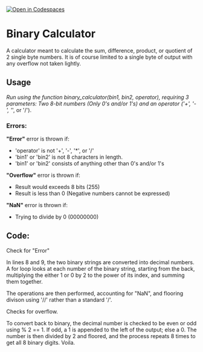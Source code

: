 [![Open in Codespaces](https://classroom.github.com/assets/launch-codespace-2972f46106e565e64193e422d61a12cf1da4916b45550586e14ef0a7c637dd04.svg)](https://classroom.github.com/open-in-codespaces?assignment_repo_id=17658312)
# Binary Calculator

<!--

The following requirements must be met to receive full credit on this assignment. The calculator must handle binary arithmetic operations accurately while following proper error handling procedures and output formatting guidelines.

- Your solution must have a well-written and thorough README file.
- The solution must be implemented as a function called `binary_calculator()` with three parameters:
    - `bin1` - A string parameter representing the first binary number to be used in the calculation. Must contain only 0s and 1s.
    - `bin2` - A string parameter representing the second binary number to be used in the calculation. Must contain only 0s and 1s.
    - `operator` - A string containing one of the following arithmetic operators: `'+'`, `'-'`, `'*'`, or `'/'`
- Do not use Python's built-in `bin()` function.
- Implement your own binary-to-decimal and decimal-to-binary conversion logic.
- All binary inputs and outputs should be strings.
- Handle division by zero by returning `"NaN"`
- Handle decimal numbers by rounding down to the nearest whole number (flooring).
- Return `"Error"` for invalid binary inputs (containing characters other than `0` and `1`)
- Return `"Overflow"` for any operations that overflow (i.e. negative numbers, numbers greater than 8-bits).
- Outputs must be returned as 8-bit numbers (padded with leading zeros if necessary). For example, the decimal number `5` should be returned as `"00000101"` .

Your solution will be tested against various test cases including edge cases, invalid inputs, and all four arithmetic operations.

 -->
A calculator meant to calculate the sum, difference, product, or quotient of 2 single byte numbers. It is of course limited to a single byte of output with any overflow not taken lightly.
 
## Usage
 
*Run using the function binary_calculator(bin1, bin2, operator), requiring 3 parameters: Two 8-bit numbers (Only 0's and/or 1's) and an operator ('+', '-', '*', or '/').

### Errors:

__"Error"__ error is thrown if:
* 'operator' is not '+', '-', '*', or '/'
* 'bin1' or 'bin2' is not 8 characters in length.
* 'bin1' or 'bin2' consists of anything other than 0's and/or 1's

__"Overflow"__ error is thrown if:
* Result would exceeds 8 bits (255)
* Result is less than 0 (Negative numbers cannot be expressed)

__"NaN"__ error is thrown if:
* Trying to divide by 0 (00000000)

## Code:

Check for "Error"

In lines 8 and 9, the two binary strings are converted into decimal numbers. A for loop looks at each number of the binary string, starting from the back, multiplying the either 1 or 0 by 2 to the power of its index, and summing them together.

The operations are then performed, accounting for "NaN", and flooring divison using '//' rather than a standard '/'.

Checks for overflow.

To convert back to binary, the decimal number is checked to be even or odd using % 2 == 1. If odd, a 1 is appended to the left of the output; else a 0. The number is then divided by 2 and floored, and the process repeats 8 times to get all 8 binary digits. Voila.
